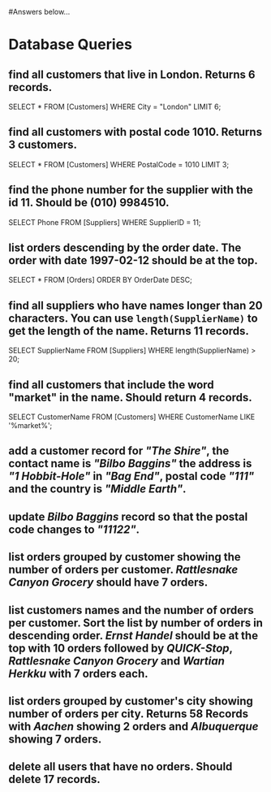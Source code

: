#Answers below...
# Database Queries

## find all customers that live in London. Returns 6 records.
SELECT * 
FROM [Customers] 
WHERE City = "London"
LIMIT 6;

## find all customers with postal code 1010. Returns 3 customers.
SELECT *
FROM [Customers]
WHERE PostalCode = 1010
LIMIT 3;

## find the phone number for the supplier with the id 11. Should be (010) 9984510.
SELECT Phone FROM [Suppliers]
WHERE SupplierID = 11;
## list orders descending by the order date. The order with date 1997-02-12 should be at the top.
SELECT * FROM [Orders]
ORDER BY OrderDate DESC;
## find all suppliers who have names longer than 20 characters. You can use `length(SupplierName)` to get the length of the name. Returns 11 records.
SELECT SupplierName FROM [Suppliers]
WHERE length(SupplierName) > 20;

## find all customers that include the word "market" in the name. Should return 4 records.
SELECT CustomerName FROM [Customers]
WHERE CustomerName LIKE '%market%';

## add a customer record for _"The Shire"_, the contact name is _"Bilbo Baggins"_ the address is _"1 Hobbit-Hole"_ in _"Bag End"_, postal code _"111"_ and the country is _"Middle Earth"_.

## update _Bilbo Baggins_ record so that the postal code changes to _"11122"_.

## list orders grouped by customer showing the number of orders per customer. _Rattlesnake Canyon Grocery_ should have 7 orders.

## list customers names and the number of orders per customer. Sort the list by number of orders in descending order. _Ernst Handel_ should be at the top with 10 orders followed by _QUICK-Stop_, _Rattlesnake Canyon Grocery_ and _Wartian Herkku_ with 7 orders each.

## list orders grouped by customer's city showing number of orders per city. Returns 58 Records with _Aachen_ showing 2 orders and _Albuquerque_ showing 7 orders.

## delete all users that have no orders. Should delete 17 records.
